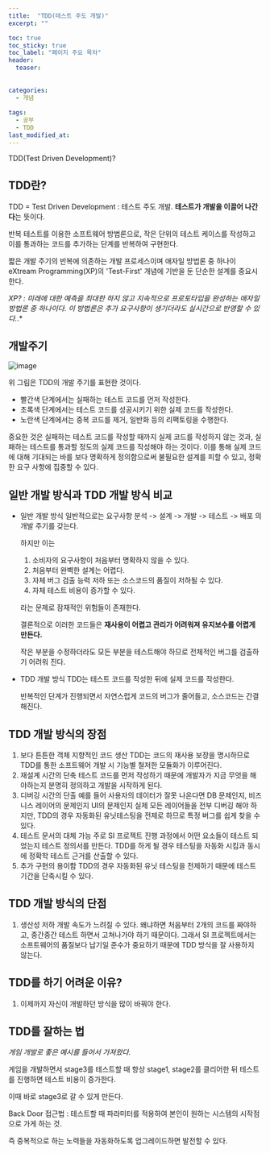 ```yaml
---
title:  "TDD(테스트 주도 개발)"
excerpt: ""

toc: true
toc_sticky: true
toc_label: "페이지 주요 목차"
header:
  teaser: 
  
  
categories:
  - 개념
  
tags:
  - 공부
  - TDD
last_modified_at: 
---
```


TDD(Test Driven Development)?

## TDD란?

TDD = Test Driven Development : 테스트 주도 개발. **테스트가 개발을 이끌어 나간다**는 뜻이다.

반복 테스트를 이용한 소프트웨어 방법론으로, 작은 단위의 테스트 케이스를 작성하고 이를 통과하는 코드를 추가하는 단계를 반복하여 구현한다.

짧은 개발 주기의 반복에 의존하는 개발 프로세스이며 애자일 방법론 중 하나이 eXtream Programming(XP)의 'Test-First' 개념에 기반을 둔 단순한 설계를 중요시한다.

*XP? : 미래에 대한 예측을 최대한 하지 않고 지속적으로 프로토타입을 완성하는 애자일 방법론 중 하나이다. 이 방법론은 추가 요구사항이 생기더라도 실시간으로 반영할 수 있다.*.*

## 개발주기

![image](https://user-images.githubusercontent.com/41438361/90339980-bac85f80-e02f-11ea-8f78-a3d541d287fa.png)

위 그림은 TDD의 개발 주기를 표현한 것이다.

* 빨간색 단계에서는 실패하는 테스트 코드를 먼저 작성한다.
* 초록색 단계에서는 테스트 코드를 성공시키기 위한 실제 코드를 작성한다.
* 노란색 단계에서는 중복 코드를 제거, 일반화 등의 리팩토링을 수행한다.

중요한 것은 실패하는 테스트 코드를 작성할 때까지 실제 코드를 작성하지 않는 것과, 실패하는 테스트를 통과할 정도의 실제 코드를 작성해야 하는 것이다. 이를 통해 실제 코드에 대해 기대되는 바를 보다 명확하게 정의함으로써 불필요한 설계를 피할 수 있고, 정확한 요구 사항에 집중할 수 있다.

## 일반 개발 방식과 TDD 개발 방식 비교

* 일반 개발 방식
  일반적으로는 요구사항 분석 -> 설계 -> 개발 -> 테스트 -> 배포 의 개발 주기를 갖는다.
  
  하지만 이는 
  1. 소비자의 요구사항이 처음부터 명확하지 않을 수 있다.
  2. 처음부터 완벽한 설계는 어렵다.
  3. 자체 버그 검출 능력 저하 또는 소스코드의 품질이 저하될 수 있다.
  4. 자체 테스트 비용이 증가할 수 있다.
  
  라는 문제로 잠재적인 위험들이 존재한다.
  
  결론적으로 이러한 코드들은 **재사용이 어렵고 관리가 어려워져 유지보수를 어렵게 만든다.**
  
  작은 부분을 수정하더라도 모든 부분을 테스트해야 하므로 전체적인 버그를 검출하기 어려워 진다.
  
* TDD 개발 방식
  TDD는 테스트 코드를 작성한 뒤에 실제 코드를 작성한다.
  
  반복적인 단계가 진행되면서 자연스럽게 코드의 버그가 줄어들고, 소스코드는 간결해진다.
  
  
## TDD 개발 방식의 장점

1. 보다 튼튼한 객체 지향적인 코드 생산
  TDD는 코드의 재사용 보장을 명시하므로 TDD를 통한 소프트웨어 개발 시 기능별 철저한 모듈화가 이루어진다.
2. 재설계 시간의 단축
  테스트 코드를 먼저 작성하기 때문에 개발자가 지금 무엇을 해야하는지 분명히 정의하고 개발을 시작하게 된다.
3. 디버깅 시간의 단출
  예를 들어 사용자의 데이터가 잘못 나온다면 DB 문제인지, 비즈니스 레이어의 문제인지 UI의 문제인지 실제 모든 레이어들을 전부 디버깅 해야 하지만, TDD의 경우 자동화된 유닛테스팅을 전제로 하므로 특정 버그를 쉽게 찾을 수 있다.
4. 테스트 문서의 대체 가능
  주로 SI 프로젝트 진행 과정에서 어떤 요소들이 테스트 되었는지 테스트 정의서를 만든다. TDD를 하게 될 경우 테스팅을 자동화 시킴과 동시에 정확학 테스트 근거를 산출할 수 있다.
5. 추가 구현의 용이함
  TDD의 경우 자동화된 유닛 테스팅을 전제하기 때문에 테스트 기간을 단축시킬 수 있다.
  
## TDD 개발 방식의 단점

1. 생산성 저하
  개발 속도가 느려질 수 있다. 왜냐하면 처음부터 2개의 코드를 짜야하고, 중간중간 테스트 하면서 고쳐나가야 하기 때문이다. 그래서 SI 프로젝트에서는 소프트웨어의 품질보다 납기일 준수가 중요하기 때문에 TDD 방식을 잘 사용하지 않는다.
  
## TDD를 하기 어려운 이유?

1. 이제까지 자신이 개발하던 방식을 많이 바꿔야 한다.

## TDD를 잘하는 법

*게임 개발로 좋은 예시를 들어서 가져왔다.*

게임을 개발하면서 stage3를 테스트할 때 항상 stage1, stage2를 클리어한 뒤 테스트를 진행하면 테스트 비용이 증가한다.

이때 바로 stage3로 갈 수 있게 만든다.

Back Door 접근법 : 테스트할 때 파라미터를 적용하여 본인이 원하는 시스템의 시작점으로 가게 하는 것.

즉 중복적으로 하는 노력들을 자동화하도록 업그레이드하면 발전할 수 있다.
  
  
  
  

